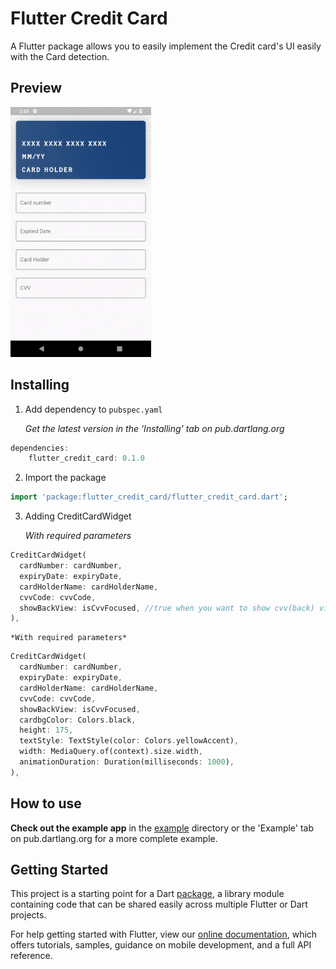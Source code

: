 # Flutter Credit Card

A Flutter package allows you to easily implement the Credit card's UI easily with the Card detection.

## Preview

<p>
    <img src="./preview/preview.gif" height="400" alt="Screenshot" raw="true"/>
</p>

## Installing
1. Add dependency to `pubspec.yaml`

    *Get the latest version in the 'Installing' tab on pub.dartlang.org*
    
```dart
dependencies:
    flutter_credit_card: 0.1.0
```

2. Import the package
```dart
import 'package:flutter_credit_card/flutter_credit_card.dart';
```

3. Adding CreditCardWidget

    *With required parameters*
    
```dart
CreditCardWidget(
  cardNumber: cardNumber,
  expiryDate: expiryDate, 
  cardHolderName: cardHolderName,
  cvvCode: cvvCode,
  showBackView: isCvvFocused, //true when you want to show cvv(back) view
),
```

    *With required parameters*

```dart
CreditCardWidget(
  cardNumber: cardNumber,
  expiryDate: expiryDate,
  cardHolderName: cardHolderName,
  cvvCode: cvvCode,
  showBackView: isCvvFocused,
  cardbgColor: Colors.black,
  height: 175,
  textStyle: TextStyle(color: Colors.yellowAccent),
  width: MediaQuery.of(context).size.width,
  animationDuration: Duration(milliseconds: 1000),
),
```

## How to use
**Check out the example app** in the [example](example) directory or the 'Example' tab on pub.dartlang.org for a more complete example.

## Getting Started

This project is a starting point for a Dart
[package](https://flutter.dev/developing-packages/),
a library module containing code that can be shared easily across
multiple Flutter or Dart projects.

For help getting started with Flutter, view our 
[online documentation](https://flutter.dev/docs), which offers tutorials, 
samples, guidance on mobile development, and a full API reference.
